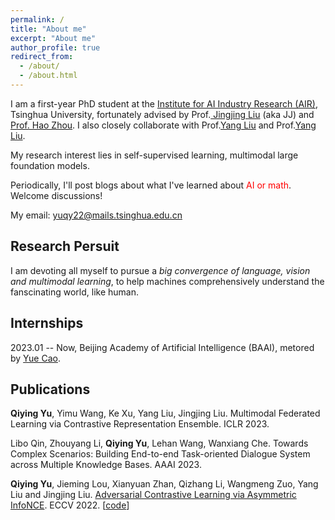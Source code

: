 ```yaml
---
permalink: /
title: "About me"
excerpt: "About me"
author_profile: true
redirect_from: 
  - /about/
  - /about.html
---
```


I am a first-year PhD student at the [Institute for AI Industry Research (AIR)](https://air.tsinghua.edu.cn), Tsinghua University, fortunately advised by Prof.[ Jingjing Liu](https://air.tsinghua.edu.cn/info/1046/1201.htm) (aka JJ) and [Prof. Hao Zhou](https://zhouh.github.io). I also closely collaborate with Prof.[Yang Liu](https://air.tsinghua.edu.cn/info/1046/1204.htm) and Prof.[Yang Liu](https://air.tsinghua.edu.cn/info/1046/1198.htm).

My research interest lies in self-supervised learning, multimodal large foundation models.

Periodically, I'll post blogs about what I've learned about <font color='red'>AI or math</font>. Welcome discussions!

My email: yuqy22@mails.tsinghua.edu.cn

## Research Persuit

I am devoting all myself to pursue a *big convergence of language, vision and multimodal learning*, to help machines comprehensively understand the fanscinating world, like human.

## Internships

2023.01 -- Now, Beijing Academy of Artificial Intelligence (BAAI), metored by [Yue Cao](http://yue-cao.me).

## Publications

**Qiying Yu**, Yimu Wang, Ke Xu, Yang Liu, Jingjing Liu. Multimodal Federated Learning via Contrastive Representation Ensemble. ICLR 2023.

Libo Qin, Zhouyang Li, **Qiying Yu**, Lehan Wang, Wanxiang Che. Towards Complex Scenarios: Building End-to-end Task-oriented Dialogue System across Multiple Knowledge Bases. AAAI 2023. 

**Qiying Yu**, Jieming Lou, Xianyuan Zhan, Qizhang Li, Wangmeng Zuo, Yang Liu and Jingjing Liu. [Adversarial Contrastive Learning via Asymmetric InfoNCE](https://arxiv.org/abs/2207.08374). ECCV 2022. [[code](https://github.com/yqy2001/A-InfoNCE)]


